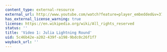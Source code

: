 ```yaml
---
content_type: external-resource
external_url: http://www.youtube.com/watch?feature=player_embedded&v=37L1OMk_3FU
has_external_license_warning: true
license: https://en.wikipedia.org/wiki/All_rights_reserved
status: ''
title: 'Video 1: Julia Lightning Round'
uid: 5c46b42e-a202-439f-a198-9bdc0c26f1f7
wayback_url: ''
---
```

